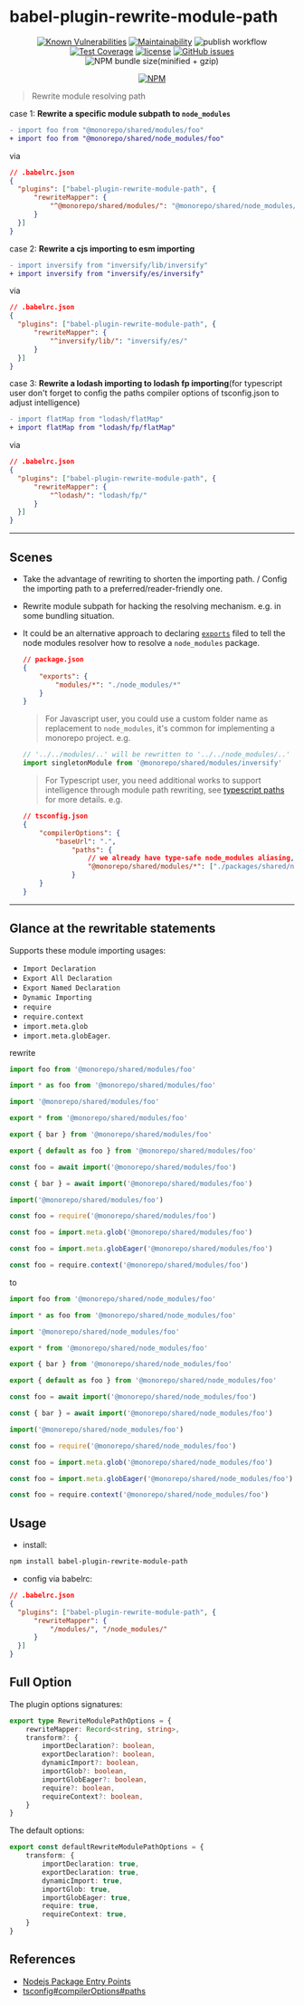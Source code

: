 # babel-plugin-rewrite-module-path

<div align="center">

[![Known Vulnerabilities][known-vulnerabilities-image]][known-vulnerabilities-url]
[![Maintainability][maintainability-image]][maintainability-url]
![publish workflow][publish-workflow-image]
[![Test Coverage][test-coverage-image]][test-coverage-url]
[![license][license-image]][license-url]
[![GitHub issues][github-issues-image]][github-issues-url]
![NPM bundle size(minified + gzip)][bundle-size-image]

[known-vulnerabilities-image]: https://snyk.io/test/github/zheeeng/babel-plugin-rewrite-module-path/badge.svg
[known-vulnerabilities-url]: https://snyk.io/test/github/zheeeng/babel-plugin-rewrite-module-path

[maintainability-image]: https://api.codeclimate.com/v1/badges/d3eaf22221bf57742429/maintainability
[maintainability-url]: https://codeclimate.com/github/zheeeng/babel-plugin-rewrite-module-path/maintainability

[publish-workflow-image]: https://github.com/zheeeng/babel-plugin-rewrite-module-path/actions/workflows/publish.yml/badge.svg

[test-coverage-image]: https://api.codeclimate.com/v1/badges/d3eaf22221bf57742429/test_coverage
[test-coverage-url]: https://codeclimate.com/github/zheeeng/babel-plugin-rewrite-module-path/test_coverage

[license-image]: https://img.shields.io/github/license/mashape/apistatus.svg
[license-url]: https://github.com/zheeeng/babel-plugin-rewrite-module-path/blob/master/LICENSE

[github-issues-image]: https://img.shields.io/github/issues/zheeeng/babel-plugin-rewrite-module-path
[github-issues-url]: https://github.com/zheeeng/babel-plugin-rewrite-module-path/issues

[bundle-size-image]: https://img.shields.io/bundlephobia/minzip/babel-plugin-rewrite-module-path.svg

[![NPM](https://nodei.co/npm/babel-plugin-rewrite-module-path.png?downloads=true&downloadRank=true&stars=true)](https://nodei.co/npm/babel-plugin-rewrite-module-path/)

</div>

> Rewrite module resolving path

case 1: **Rewrite a specific module subpath to `node_modules`**

```diff
- import foo from "@monorepo/shared/modules/foo"
+ import foo from "@monorepo/shared/node_modules/foo"
```

via

```json
// .babelrc.json
{
  "plugins": ["babel-plugin-rewrite-module-path", {
      "rewriteMapper": {
          "^@monorepo/shared/modules/": "@monorepo/shared/node_modules/"
      }
  }]
}
```

case 2: **Rewrite a cjs importing to esm importing**

```diff
- import inversify from "inversify/lib/inversify"
+ import inversify from "inversify/es/inversify"
```

via

```json
// .babelrc.json
{
  "plugins": ["babel-plugin-rewrite-module-path", {
      "rewriteMapper": {
          "^inversify/lib/": "inversify/es/"
      }
  }]
}
```

case 3: **Rewrite a lodash importing to lodash fp importing**(for typescript user don't forget to config the paths compiler options of tsconfig.json to adjust intelligence)

```diff
- import flatMap from "lodash/flatMap"
+ import flatMap from "lodash/fp/flatMap"
```

via

```json
// .babelrc.json
{
  "plugins": ["babel-plugin-rewrite-module-path", {
      "rewriteMapper": {
          "^lodash/": "lodash/fp/"
      }
  }]
}
```

---

## Scenes

* Take the advantage of rewriting to shorten the importing path. / Config the importing path to a preferred/reader-friendly one.
* Rewrite module subpath for hacking the resolving mechanism. e.g. in some bundling situation.
* It could be an alternative approach to declaring [`exports`](https://nodejs.org/api/packages.html#packages_package_entry_points) filed to tell the node modules resolver how to resolve a `node_modules` package.

    ```json
    // package.json
    {
        "exports": {
            "modules/*": "./node_modules/*"
        }
    }
    ```

  > For Javascript user, you could use a custom folder name as replacement to `node_modules`, it's common for implementing a monorepo project. e.g.

    ```js
    // '../../modules/..' will be rewritten to '../../node_modules/..'
    import singletonModule from '@monorepo/shared/modules/inversify'
    ```

  > For Typescript user, you need additional works to support intelligence through module path rewriting, see [typescript paths](https://www.typescriptlang.org/tsconfig#paths) for more details. e.g.

    ```json
    // tsconfig.json
    {
        "compilerOptions": {
            "baseUrl": ".",
                "paths": {
                    // we already have type-safe node_modules aliasing, still need a runtime rewriting for development and production building.
                    "@monorepo/shared/modules/*": ["./packages/shared/node_modules/*", "./packages/shared/node_modules/@types/*"]
                }
        }
    }
    ```

---

## Glance at the rewritable statements

Supports these module importing usages:

* `Import Declaration`
* `Export All Declaration`
* `Export Named Declaration`
* `Dynamic Importing`
* `require`
* `require.context`
* `import.meta.glob`
* `import.meta.globEager`.

rewrite

```js
import foo from '@monorepo/shared/modules/foo'

import * as foo from '@monorepo/shared/modules/foo'

import '@monorepo/shared/modules/foo'

export * from '@monorepo/shared/modules/foo'

export { bar } from '@monorepo/shared/modules/foo'

export { default as foo } from '@monorepo/shared/modules/foo'

const foo = await import('@monorepo/shared/modules/foo')

const { bar } = await import('@monorepo/shared/modules/foo')

import('@monorepo/shared/modules/foo')

const foo = require('@monorepo/shared/modules/foo')

const foo = import.meta.glob('@monorepo/shared/modules/foo')

const foo = import.meta.globEager('@monorepo/shared/modules/foo')

const foo = require.context('@monorepo/shared/modules/foo')
```

to

```js
import foo from '@monorepo/shared/node_modules/foo'

import * as foo from '@monorepo/shared/node_modules/foo'

import '@monorepo/shared/node_modules/foo'

export * from '@monorepo/shared/node_modules/foo'

export { bar } from '@monorepo/shared/node_modules/foo'

export { default as foo } from '@monorepo/shared/node_modules/foo'

const foo = await import('@monorepo/shared/node_modules/foo')

const { bar } = await import('@monorepo/shared/node_modules/foo')

import('@monorepo/shared/node_modules/foo')

const foo = require('@monorepo/shared/node_modules/foo')

const foo = import.meta.glob('@monorepo/shared/node_modules/foo')

const foo = import.meta.globEager('@monorepo/shared/node_modules/foo')

const foo = require.context('@monorepo/shared/node_modules/foo')
```

## Usage

* install:

```sh
npm install babel-plugin-rewrite-module-path
```

* config via babelrc:

```json
// .babelrc.json
{
  "plugins": ["babel-plugin-rewrite-module-path", {
      "rewriteMapper": {
          "/modules/", "/node_modules/"
      }
  }]
}
```

## Full Option

The plugin options signatures:

```ts
export type RewriteModulePathOptions = {
    rewriteMapper: Record<string, string>,
    transform?: {
        importDeclaration?: boolean,
        exportDeclaration?: boolean,
        dynamicImport?: boolean,
        importGlob?: boolean,
        importGlobEager?: boolean,
        require?: boolean,
        requireContext?: boolean,
    }
}
```

The default options:

```ts
export const defaultRewriteModulePathOptions = {
    transform: {
        importDeclaration: true,
        exportDeclaration: true,
        dynamicImport: true,
        importGlob: true,
        importGlobEager: true,
        require: true,
        requireContext: true,
    }
}
```

## References

* [Nodejs Package Entry Points](https://nodejs.org/api/packages.html#packages_package_entry_points)
* [tsconfig#compilerOptions#paths](https://www.typescriptlang.org/tsconfig#paths)
  